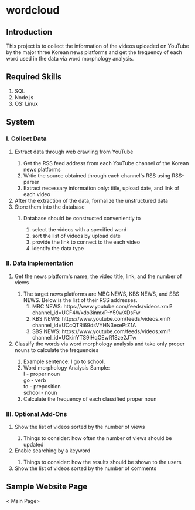 # wordcloud

## Introduction 
This project is to collect the information of the videos uploaded on YouTube by the major three Korean news platforms and get the frequency of each word used in the data via word morphology analysis.

## Required Skills
1. SQL
2. Node.js
3. OS: Linux

## System
### I. Collect Data
<ol>
<li> Extract data through web crawling from YouTube </li>
  <ol>
    <li> Get the RSS feed address from each YouTube channel of the Korean news platforms </li>
    <li> Wrtie the source obtained through each channel's RSS using RSS-parser </li>
    <li> Extract necessary information only: title, upload date, and link of each video </li>
  </ol>
<li> After the extraction of the data, formalize the unstructured data </li>
<li> Store them into the database </li>
  <ol>
    <li> Database should be constructed conveniently to </li>
    <ol>
      <li> select the videos with a specified word </li>
      <li> sort the list of videos by upload date </li>
      <li> provide the link to connect to the each video </li>
      <li> identify the data type </li>
    </ol>
  </ol>
  </li>
</ol>

### II. Data Implementation 
  <ol>
  <li> Get the news platform's name, the video title, link, and the number of views </li>
    <ol>
    <li> The target news platforms are MBC NEWS, KBS NEWS, and SBS NEWS. Below is the list of their RSS addresses.
      <ol>
      <li> MBC NEWS: https://www.youtube.com/feeds/videos.xml?channel_id=UCF4Wxdo3inmxP-Y59wXDsFw </li>
      <li> KBS NEWS: https://www.youtube.com/feeds/videos.xml?channel_id=UCcQTRi69dsVYHN3exePtZ1A </li>
      <li> SBS NEWS: https://www.youtube.com/feeds/videos.xml?channel_id=UCkinYTS9IHqOEwR1Sze2JTw </li>
      </ol>
    </ol>
  <li> Classify the words via word morphology analysis and take only proper nouns to calculate the frequencies </li>
  <ol>
    <li> Example sentence: I go to school. </li>
    <li> Word morphology Analysis Sample:</li>
    I - proper noun <br>
    go - verb <br>
    to - preposition <br>
    school - noun <br>
    <li> Calculate the frequency of each classified proper noun </li>
   </ol>
   </li>
 </ol>

### III. Optional Add-Ons
<ol>
  <li> Show the list of videos sorted by the number of views </li>
    <ol>
    <li> Things to consider: how often the number of views should be updated </li>
    </ol>
   <li> Enable searching by a keyword </li>
    <ol>
    <li> Things to consider: how the results should be shown to the users </li>
    </ol>
   <li> Show the list of videos sorted by the number of comments </li>
 </li>
 </ol>
 
 ## Sample Website Page
 < Main Page> <br>
 
